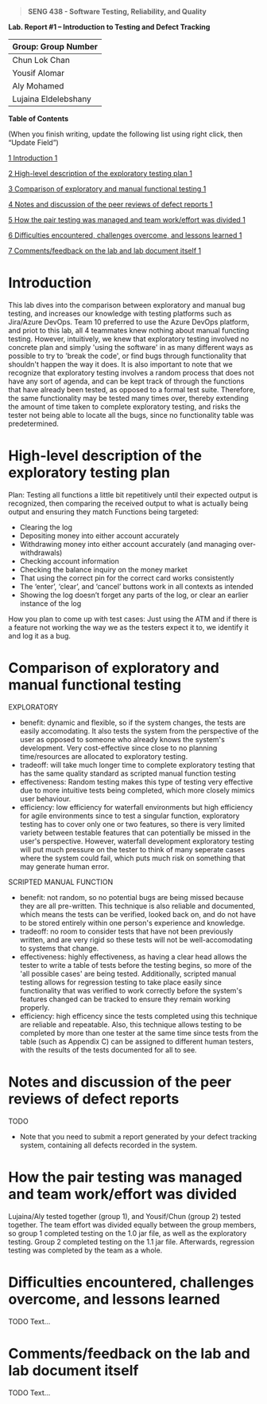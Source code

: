 >   **SENG 438 - Software Testing, Reliability, and Quality**

**Lab. Report \#1 – Introduction to Testing and Defect Tracking**

| Group: Group Number      |
|-----------------|
| Chun Lok Chan                |   
| Yousif Alomar              |   
| Aly Mohamed               |   
| Lujaina Eldelebshany                |   


**Table of Contents**

(When you finish writing, update the following list using right click, then
“Update Field”)

[1 Introduction	1](#_Toc439194677)

[2 High-level description of the exploratory testing plan	1](#_Toc439194678)

[3 Comparison of exploratory and manual functional testing	1](#_Toc439194679)

[4 Notes and discussion of the peer reviews of defect reports	1](#_Toc439194680)

[5 How the pair testing was managed and team work/effort was
divided	1](#_Toc439194681)

[6 Difficulties encountered, challenges overcome, and lessons
learned	1](#_Toc439194682)

[7 Comments/feedback on the lab and lab document itself	1](#_Toc439194683)

# Introduction

This lab dives into the comparison between exploratory and manual bug testing, and increases our knowledge with testing platforms such as Jira/Azure DevOps. Team 10 preferred to use the Azure DevOps platform, and priot to this lab, all 4 teammates knew nothing about manual functing testing. However, intuitively, we knew that exploratory testing involved no concrete plan and simply 'using the software' in as many different ways as possible to try to 'break the code', or find bugs through functionality that shouldn't happen the way it does. It is also important to note that we recognize that exploratory testing involves a random process that does not have any sort of agenda, and can be kept track of through the functions that have already been tested, as opposed to a formal test suite. Therefore, the same functionality may be tested many times over, thereby extending the amount of time taken to complete exploratory testing, and risks the tester not being able to locate all the bugs, since no functionality table was predetermined. 

# High-level description of the exploratory testing plan

Plan: Testing all functions a little bit repetitively until their expected output is recognized, then comparing the received output to what is actually being output and ensuring they match
Functions being targeted: 
- Clearing the log
- Depositing money into either account accurately
- Withdrawing money into either account accurately (and managing over-withdrawals)
- Checking account information
- Checking the balance inquiry on the money market
- That using the correct pin for the correct card works consistently
- The ‘enter’, ‘clear’, and ‘cancel’ buttons work in all contexts as intended
- Showing the log doesn’t forget any parts of the log, or clear an earlier instance of the log

How you plan to come up with test cases: Just using the ATM and if there is a feature not working the way we as the testers expect it to, we identify it and log it as a bug. 


# Comparison of exploratory and manual functional testing
EXPLORATORY
- benefit: dynamic and flexible, so if the system changes, the tests are easily accomodating. It also tests the system from the perspective of the user as opposed to someone who already knows the system's development. Very cost-effective since close to no planning time/resources are allocated to exploratory testing.
- tradeoff: will take much longer time to complete exploratory testing that has the same quality standard as scripted manual function testing
- effectiveness: Random testing makes this type of testing very effective due to more intuitive tests being completed, which more closely mimics user behaviour. 
- efficiency: low efficiency for waterfall environments but high efficiency for agile environments since to test a singular function, exploratory testing has to cover only one or two features, so there is very limited variety between testable features that can potentially be missed in the user's perspective. However, waterfall development exploratory testing will put much pressure on the tester to think of many seperate cases where the system could fail, which puts much risk on something that may generate human error. 

SCRIPTED MANUAL FUNCTION
- benefit: not random, so no potential bugs are being missed because they are all pre-written. This technique is also reliable and documented, which means the tests can be verified, looked back on, and do not have to be stored entirely within one person's experience and knowledge. 
- tradeoff: no room to consider tests that have not been previously written, and are very rigid so these tests will not be well-accomodating to systems that change.
- effectiveness: highly effectiveness, as having a clear head allows the tester to write a table of tests before the testing begins, so more of the 'all possible cases' are being tested. Additionally, scripted manual testing allows for regression testing to take place easily since functionality that was verified to work correctly before the system's features changed can be tracked to ensure they remain working properly. 
- efficiency: high efficency since the tests completed using this technique are reliable and repeatable. Also, this technique allows testing to be completed by more than one tester at the same time since tests from the table (such as Appendix C) can be assigned to different human testers, with the results of the tests documented for all to see. 

# Notes and discussion of the peer reviews of defect reports
TODO
-   Note that you need to submit a report generated by your defect tracking
    system, containing all defects recorded in the system.

# How the pair testing was managed and team work/effort was divided 

Lujaina/Aly tested together (group 1), and Yousif/Chun (group 2) tested together. The team effort was divided equally between the group members, so group 1 completed testing on the 1.0 jar file, as well as the exploratory testing. Group 2 completed testing on the 1.1 jar file. Afterwards, regression testing was completed by the team as a whole. 

# Difficulties encountered, challenges overcome, and lessons learned
TODO
Text…

# Comments/feedback on the lab and lab document itself
TODO
Text…
